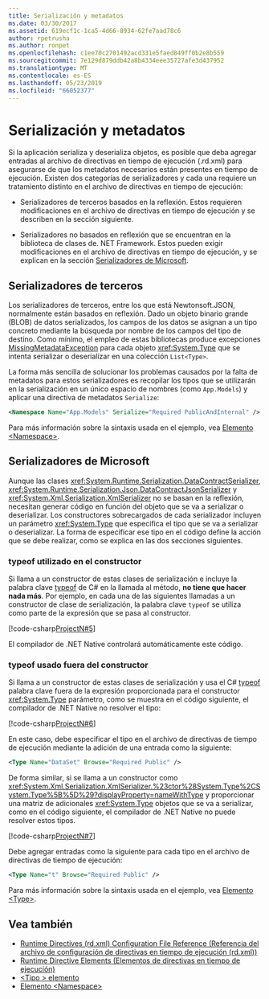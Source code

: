 ```yaml
---
title: Serialización y metadatos
ms.date: 03/30/2017
ms.assetid: 619ecf1c-1ca5-4d66-8934-62fe7aad78c6
author: rpetrusha
ms.author: ronpet
ms.openlocfilehash: c1ee70c2701492acd331e5faed849ff0b2e8b559
ms.sourcegitcommit: 7e129d879ddb42a8b4334eee35727afe3d437952
ms.translationtype: MT
ms.contentlocale: es-ES
ms.lasthandoff: 05/23/2019
ms.locfileid: "66052377"
---
```

# <a name="serialization-and-metadata"></a>Serialización y metadatos
Si la aplicación serializa y deserializa objetos, es posible que deba agregar entradas al archivo de directivas en tiempo de ejecución (.rd.xml) para asegurarse de que los metadatos necesarios están presentes en tiempo de ejecución. Existen dos categorías de serializadores y cada una requiere un tratamiento distinto en el archivo de directivas en tiempo de ejecución:  
  
- Serializadores de terceros basados en la reflexión. Estos requieren modificaciones en el archivo de directivas en tiempo de ejecución y se describen en la sección siguiente.  
  
- Serializadores no basados en reflexión que se encuentran en la biblioteca de clases de. NET Framework. Estos pueden exigir modificaciones en el archivo de directivas en tiempo de ejecución, y se explican en la sección [Serializadores de Microsoft](#Microsoft).  
  
<a name="ThirdParty"></a>   
## <a name="third-party-serializers"></a>Serializadores de terceros  
 Los serializadores de terceros, entre los que está Newtonsoft.JSON, normalmente están basados en reflexión. Dado un objeto binario grande (BLOB) de datos serializados, los campos de los datos se asignan a un tipo concreto mediante la búsqueda por nombre de los campos del tipo de destino. Como mínimo, el empleo de estas bibliotecas produce excepciones [MissingMetadataException](../../../docs/framework/net-native/missingmetadataexception-class-net-native.md) para cada objeto <xref:System.Type> que se intenta serializar o deserializar en una colección `List<Type>`.  
  
 La forma más sencilla de solucionar los problemas causados por la falta de metadatos para estos serializadores es recopilar los tipos que se utilizarán en la serialización en un único espacio de nombres (como `App.Models`) y aplicar una directiva de metadatos `Serialize`:  
  
```xml  
<Namespace Name="App.Models" Serialize="Required PublicAndInternal" />  
```  
  
 Para más información sobre la sintaxis usada en el ejemplo, vea [Elemento \<Namespace>](../../../docs/framework/net-native/namespace-element-net-native.md).  
  
<a name="Microsoft"></a>   
## <a name="microsoft-serializers"></a>Serializadores de Microsoft  
 Aunque las clases <xref:System.Runtime.Serialization.DataContractSerializer>, <xref:System.Runtime.Serialization.Json.DataContractJsonSerializer> y <xref:System.Xml.Serialization.XmlSerializer> no se basan en la reflexión, necesitan generar código en función del objeto que se va a serializar o deserializar. Los constructores sobrecargados de cada serializador incluyen un parámetro <xref:System.Type> que especifica el tipo que se va a serializar o deserializar. La forma de especificar ese tipo en el código define la acción que se debe realizar, como se explica en las dos secciones siguientes.  
  
### <a name="typeof-used-in-the-constructor"></a>typeof utilizado en el constructor  
 Si llama a un constructor de estas clases de serialización e incluye la palabra clave [typeof](~/docs/csharp/language-reference/keywords/typeof.md) de C# en la llamada al método, **no tiene que hacer nada más**. Por ejemplo, en cada una de las siguientes llamadas a un constructor de clase de serialización, la palabra clave `typeof` se utiliza como parte de la expresión que se pasa al constructor.  
  
 [!code-csharp[ProjectN#5](../../../samples/snippets/csharp/VS_Snippets_CLR/projectn/cs/serialize1.cs#5)]  
  
 El compilador de .NET Native controlará automáticamente este código.  
  
### <a name="typeof-used-outside-the-constructor"></a>typeof usado fuera del constructor  
 Si llama a un constructor de estas clases de serialización y usa el C# [typeof](~/docs/csharp/language-reference/keywords/typeof.md) palabra clave fuera de la expresión proporcionada para el constructor <xref:System.Type> parámetro, como se muestra en el código siguiente, el compilador de .NET Native no resolver el tipo:  
  
 [!code-csharp[ProjectN#6](../../../samples/snippets/csharp/VS_Snippets_CLR/projectn/cs/serialize1.cs#6)]  
  
 En este caso, debe especificar el tipo en el archivo de directivas de tiempo de ejecución mediante la adición de una entrada como la siguiente:  
  
```xml  
<Type Name="DataSet" Browse="Required Public" />  
```  
  
 De forma similar, si se llama a un constructor como <xref:System.Xml.Serialization.XmlSerializer.%23ctor%28System.Type%2CSystem.Type%5B%5D%29?displayProperty=nameWithType> y proporcionar una matriz de adicionales <xref:System.Type> objetos que se va a serializar, como en el código siguiente, el compilador de .NET Native no puede resolver estos tipos.  
  
 [!code-csharp[ProjectN#7](../../../samples/snippets/csharp/VS_Snippets_CLR/projectn/cs/serialize1.cs#7)]  
  
 Debe agregar entradas como la siguiente para cada tipo en el archivo de directivas de tiempo de ejecución:  
  
```xml  
<Type Name="t" Browse="Required Public" />  
```  
  
 Para más información sobre la sintaxis usada en el ejemplo, vea [Elemento \<Type>](../../../docs/framework/net-native/type-element-net-native.md).  
  
## <a name="see-also"></a>Vea también

- [Runtime Directives (rd.xml) Configuration File Reference (Referencia del archivo de configuración de directivas en tiempo de ejecución (rd.xml))](../../../docs/framework/net-native/runtime-directives-rd-xml-configuration-file-reference.md)
- [Runtime Directive Elements (Elementos de directivas en tiempo de ejecución)](../../../docs/framework/net-native/runtime-directive-elements.md)
- [\<Tipo > elemento](../../../docs/framework/net-native/type-element-net-native.md)
- [Elemento \<Namespace>](../../../docs/framework/net-native/namespace-element-net-native.md)
